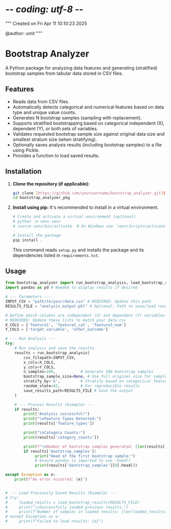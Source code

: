 # -*- coding: utf-8 -*-
"""
Created on Fri Apr 11 10:10:23 2025

@author: umit
"""

# Bootstrap Analyzer

A Python package for analyzing data features and generating (stratified) bootstrap samples from tabular data stored in CSV files.

## Features

* Reads data from CSV files.
* Automatically detects categorical and numerical features based on data type and unique value counts.
* Generates N bootstrap samples (sampling with replacement).
* Supports stratified bootstrapping based on categorical independent (X), dependent (Y), or both sets of variables.
* Validates requested bootstrap sample size against original data size and smallest stratum size (when stratifying).
* Optionally saves analysis results (including bootstrap samples) to a file using Pickle.
* Provides a function to load saved results.

## Installation

1.  **Clone the repository (if applicable):**
    ```bash
    git clone [https://github.com/yourusername/bootstrap_analyzer.git](https://github.com/yourusername/bootstrap_analyzer.git) # Replace with actual URL if hosted
    cd bootstrap_analyzer_pkg
    ```

2.  **Install using pip:**
    It's recommended to install in a virtual environment.

    ```bash
    # Create and activate a virtual environment (optional)
    # python -m venv venv
    # source venv/bin/activate  # On Windows use `venv\Scripts\activate`

    # Install the package
    pip install .
    ```
    This command reads `setup.py` and installs the package and its dependencies listed in `requirements.txt`.

## Usage

```python
from bootstrap_analyzer import run_bootstrap_analysis, load_bootstrap_results
import pandas as pd # Needed to display results if desired

# --- Parameters ---
INPUT_CSV = "path/to/your/data.csv" # REQUIRED: Update this path
RESULTS_FILE = "analysis_output.pkl" # Optional: Path to save/load results

# Define which columns are independent (X) and dependent (Y) variables
# REQUIRED: Update these lists to match your data.csv
X_COLS = ['feature1', 'feature2_cat', 'feature3_num']
Y_COLS = ['target_variable', 'other_outcome']

# --- Run Analysis ---
try:
    # Run analysis and save the results
    results = run_bootstrap_analysis(
        csv_filepath=INPUT_CSV,
        x_cols=X_COLS,
        y_cols=Y_COLS,
        n_samples=100,           # Generate 100 bootstrap samples
        bootstrap_sample_size=None, # Use full original size for samples
        stratify_by='X',         # Stratify based on categorical features in X_COLS
        random_state=42,         # For reproducible results
        save_results_path=RESULTS_FILE # Save the output
    )

    # --- Process Results (Example) ---
    if results:
        print("Analysis successful!")
        print("\nFeature Types Detected:")
        print(results['feature_types'])

        print("\nCategory Counts:")
        print(results['category_counts'])

        print(f"\nNumber of bootstrap samples generated: {len(results['bootstrap_samples'])}")
        if results['bootstrap_samples']:
             print("Head of the first bootstrap sample:")
             # Ensure pandas is imported to use .head()
             print(results['bootstrap_samples'][0].head())

except Exception as e:
    print(f"An error occurred: {e}")


# --- Load Previously Saved Results (Example) ---
# try:
#     loaded_results = load_bootstrap_results(RESULTS_FILE)
#     print("\nSuccessfully loaded previous results.")
#     print(f"Number of samples in loaded results: {len(loaded_results['bootstrap_samples'])}")
# except Exception as e:
#     print(f"Failed to load results: {e}")